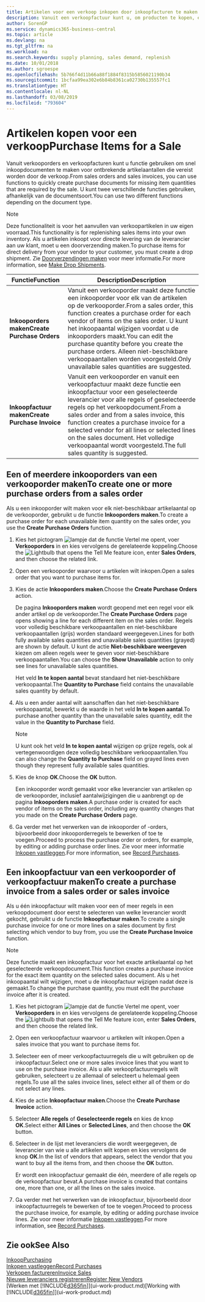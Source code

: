 ```yaml
---
title: Artikelen voor een verkoop inkopen door inkoopfacturen te maken | Microsoft Docs
description: Vanuit een verkoopfactuur kunt u, om producten te kopen, een inkoopfactuur maken voor een leverancier.
author: SorenGP
ms.service: dynamics365-business-central
ms.topic: article
ms.devlang: na
ms.tgt_pltfrm: na
ms.workload: na
ms.search.keywords: supply planning, sales demand, replenish
ms.date: 10/01/2018
ms.author: sgroespe
ms.openlocfilehash: 5b766f4d11b66a88f1884f8315b5856021190b34
ms.sourcegitcommit: 1bcfaa99ea302e6b84b8361ca02730b135557fc1
ms.translationtype: HT
ms.contentlocale: nl-NL
ms.lasthandoff: 03/08/2019
ms.locfileid: "793604"
---
```

# <a name="purchase-items-for-a-sale"></a><span data-ttu-id="f2f00-103">Artikelen kopen voor een verkoop</span><span class="sxs-lookup"><span data-stu-id="f2f00-103">Purchase Items for a Sale</span></span>
<span data-ttu-id="f2f00-104">Vanuit verkooporders en verkoopfacturen kunt u functie gebruiken om snel inkoopdocumenten te maken voor ontbrekende artikelaantallen die vereist worden door de verkoop.</span><span class="sxs-lookup"><span data-stu-id="f2f00-104">From sales orders and sales invoices, you can use functions to quickly create purchase documents for missing item quantities that are required by the sale.</span></span> <span data-ttu-id="f2f00-105">U kunt twee verschillende functies gebruiken, afhankelijk van de documentsoort.</span><span class="sxs-lookup"><span data-stu-id="f2f00-105">You can use two different functions depending on the document type.</span></span>

> [!Note]
> <span data-ttu-id="f2f00-106">Deze functionaliteit is voor het aanvullen van verkoopartikelen in uw eigen voorraad.</span><span class="sxs-lookup"><span data-stu-id="f2f00-106">This functionality is for replenishing sales items into your own inventory.</span></span> <span data-ttu-id="f2f00-107">Als u artikelen inkoopt voor directe levering van de leverancier aan uw klant, moet u een doorverzending maken.</span><span class="sxs-lookup"><span data-stu-id="f2f00-107">To purchase items for direct delivery from your vendor to your customer, you must create a drop shipment.</span></span> <span data-ttu-id="f2f00-108">Zie [Doorverzendingen maken](sales-how-drop-shipment.md) voor meer informatie.</span><span class="sxs-lookup"><span data-stu-id="f2f00-108">For more information, see [Make Drop Shipments](sales-how-drop-shipment.md).</span></span>   

|<span data-ttu-id="f2f00-109">Functie</span><span class="sxs-lookup"><span data-stu-id="f2f00-109">Function</span></span>|<span data-ttu-id="f2f00-110">Description</span><span class="sxs-lookup"><span data-stu-id="f2f00-110">Description</span></span>|
|--------|-----------|
|<span data-ttu-id="f2f00-111">**Inkooporders maken**</span><span class="sxs-lookup"><span data-stu-id="f2f00-111">**Create Purchase Orders**</span></span>|<span data-ttu-id="f2f00-112">Vanuit een verkooporder maakt deze functie een inkooporder voor elk van de artikelen op de verkooporder.</span><span class="sxs-lookup"><span data-stu-id="f2f00-112">From a sales order, this function creates a purchase order for each vendor of items on the sales order.</span></span> <span data-ttu-id="f2f00-113">U kunt het inkoopaantal wijzigen voordat u de inkooporders maakt.</span><span class="sxs-lookup"><span data-stu-id="f2f00-113">You can edit the purchase quantity before you create the purchase orders.</span></span> <span data-ttu-id="f2f00-114">Alleen niet-beschikbare verkoopaantallen worden voorgesteld.</span><span class="sxs-lookup"><span data-stu-id="f2f00-114">Only unavailable sales quantities are suggested.</span></span>
|<span data-ttu-id="f2f00-115">**Inkoopfactuur maken**</span><span class="sxs-lookup"><span data-stu-id="f2f00-115">**Create Purchase Invoice**</span></span>|<span data-ttu-id="f2f00-116">Vanuit een verkooporder en vanuit een verkoopfactuur maakt deze functie een inkoopfactuur voor een geselecteerde leverancier voor alle regels of geselecteerde regels op het verkoopdocument.</span><span class="sxs-lookup"><span data-stu-id="f2f00-116">From a sales order and from a sales invoice, this function creates a purchase invoice for a selected vendor for all lines or selected lines on the sales document.</span></span> <span data-ttu-id="f2f00-117">Het volledige verkoopaantal wordt voorgesteld.</span><span class="sxs-lookup"><span data-stu-id="f2f00-117">The full sales quantity is suggested.</span></span>|

## <a name="to-create-one-or-more-purchase-orders-from-a-sales-order"></a><span data-ttu-id="f2f00-118">Een of meerdere inkooporders van een verkooporder maken</span><span class="sxs-lookup"><span data-stu-id="f2f00-118">To create one or more purchase orders from a sales order</span></span>
<span data-ttu-id="f2f00-119">Als u een inkooporder wilt maken voor elk niet-beschikbaar artikelaantal op de verkooporder, gebruikt u de functie **Inkooporders maken**.</span><span class="sxs-lookup"><span data-stu-id="f2f00-119">To create a purchase order for each unavailable item quantity on the sales order, you use the **Create Purchase Orders** function.</span></span>

1. <span data-ttu-id="f2f00-120">Kies het pictogram ![lampje dat de functie Vertel me opent](media/ui-search/search_small.png "Vertel me wat u wilt doen"), voer **Verkooporders** in en kies vervolgens de gerelateerde koppeling.</span><span class="sxs-lookup"><span data-stu-id="f2f00-120">Choose the ![Lightbulb that opens the Tell Me feature](media/ui-search/search_small.png "Tell me what you want to do") icon, enter **Sales Orders**, and then choose the related link.</span></span>
2. <span data-ttu-id="f2f00-121">Open een verkooporder waarvoor u artikelen wilt inkopen.</span><span class="sxs-lookup"><span data-stu-id="f2f00-121">Open a sales order that you want to purchase items for.</span></span>
3. <span data-ttu-id="f2f00-122">Kies de actie **Inkooporders maken**.</span><span class="sxs-lookup"><span data-stu-id="f2f00-122">Choose the **Create Purchase Orders** action.</span></span>

    <span data-ttu-id="f2f00-123">De pagina **Inkooporders maken** wordt geopend met een regel voor elk ander artikel op de verkooporder.</span><span class="sxs-lookup"><span data-stu-id="f2f00-123">The **Create Purchase Orders** page opens showing a line for each different item on the sales order.</span></span> <span data-ttu-id="f2f00-124">Regels voor volledig beschikbare verkoopaantallen en niet-beschikbare verkoopaantallen (grijs) worden standaard weergegeven.</span><span class="sxs-lookup"><span data-stu-id="f2f00-124">Lines for both fully available sales quantities and unavailable sales quantities (grayed) are shown by default.</span></span> <span data-ttu-id="f2f00-125">U kunt de actie **Niet-beschikbare weergeven** kiezen om alleen regels weer te geven voor niet-beschikbare verkoopaantallen.</span><span class="sxs-lookup"><span data-stu-id="f2f00-125">You can choose the **Show Unavailable** action to only see lines for unavailable sales quantities.</span></span>

    <span data-ttu-id="f2f00-126">Het veld **In te kopen aantal** bevat standaard het niet-beschikbare verkoopaantal.</span><span class="sxs-lookup"><span data-stu-id="f2f00-126">The **Quantity to Purchase** field contains the unavailable sales quantity by default.</span></span>
4. <span data-ttu-id="f2f00-127">Als u een ander aantal wilt aanschaffen dan het niet-beschikbare verkoopaantal, bewerkt u de waarde in het veld **In te kopen aantal**.</span><span class="sxs-lookup"><span data-stu-id="f2f00-127">To purchase another quantity than the unavailable sales quantity, edit the value in the **Quantity to Purchase** field.</span></span>

    > [!NOTE]  
    >   <span data-ttu-id="f2f00-128">U kunt ook het veld **In te kopen aantal** wijzigen op grijze regels, ook al vertegenwoordigen deze volledig beschikbare verkoopaantallen.</span><span class="sxs-lookup"><span data-stu-id="f2f00-128">You can also change the **Quantity to Purchase** field on grayed lines even though they represent fully available sales quantities.</span></span>
5. <span data-ttu-id="f2f00-129">Kies de knop **OK**.</span><span class="sxs-lookup"><span data-stu-id="f2f00-129">Choose the **OK** button.</span></span>

    <span data-ttu-id="f2f00-130">Een inkooporder wordt gemaakt voor elke leverancier van artikelen op de verkooporder, inclusief aantalwijzigingen die u aanbrengt op de pagina **Inkooporders maken**.</span><span class="sxs-lookup"><span data-stu-id="f2f00-130">A purchase order is created for each vendor of items on the sales order, including any quantity changes that you made on the **Create Purchase Orders** page.</span></span>
7. <span data-ttu-id="f2f00-131">Ga verder met het verwerken van de inkooporder of -orders, bijvoorbeeld door inkooporderregels te bewerken of toe te voegen.</span><span class="sxs-lookup"><span data-stu-id="f2f00-131">Proceed to process the purchase order or orders, for example, by editing or adding purchase order lines.</span></span> <span data-ttu-id="f2f00-132">Zie voor meer informatie [Inkopen vastleggen](purchasing-how-record-purchases.md).</span><span class="sxs-lookup"><span data-stu-id="f2f00-132">For more information, see [Record Purchases](purchasing-how-record-purchases.md).</span></span>


## <a name="to-create-a-purchase-invoice-from-a-sales-order-or-sales-invoice"></a><span data-ttu-id="f2f00-133">Een inkoopfactuur van een verkooporder of verkoopfactuur maken</span><span class="sxs-lookup"><span data-stu-id="f2f00-133">To create a purchase invoice from a sales order or sales invoice</span></span>
<span data-ttu-id="f2f00-134">Als u één inkoopfactuur wilt maken voor een of meer regels in een verkoopdocument door eerst te selecteren van welke leverancier wordt gekocht, gebruikt u de functie **Inkoopfactuur maken**.</span><span class="sxs-lookup"><span data-stu-id="f2f00-134">To create a single purchase invoice for one or more lines on a sales document by first selecting which vendor to buy from, you use the **Create Purchase Invoice** function.</span></span>

> [!NOTE]  
>   <span data-ttu-id="f2f00-135">Deze functie maakt een inkoopfactuur voor het exacte artikelaantal op het geselecteerde verkoopdocument.</span><span class="sxs-lookup"><span data-stu-id="f2f00-135">This function creates a purchase invoice for the exact item quantity on the selected sales document.</span></span> <span data-ttu-id="f2f00-136">Als u het inkoopaantal wilt wijzigen, moet u de inkoopfactuur wijzigen nadat deze is gemaakt.</span><span class="sxs-lookup"><span data-stu-id="f2f00-136">To change the purchase quantity, you must edit the purchase invoice after it is created.</span></span>  

1. <span data-ttu-id="f2f00-137">Kies het pictogram ![lampje dat de functie Vertel me opent](media/ui-search/search_small.png "Vertel me wat u wilt doen"), voer **Verkooporders** in en kies vervolgens de gerelateerde koppeling.</span><span class="sxs-lookup"><span data-stu-id="f2f00-137">Choose the ![Lightbulb that opens the Tell Me feature](media/ui-search/search_small.png "Tell me what you want to do") icon, enter **Sales Orders**, and then choose the related link.</span></span>
2. <span data-ttu-id="f2f00-138">Open een verkoopfactuur waarvoor u artikelen wilt inkopen.</span><span class="sxs-lookup"><span data-stu-id="f2f00-138">Open a sales invoice that you want to purchase items for.</span></span>
3. <span data-ttu-id="f2f00-139">Selecteer een of meer verkoopfactuurregels die u wilt gebruiken op de inkoopfactuur.</span><span class="sxs-lookup"><span data-stu-id="f2f00-139">Select one or more sales invoice lines that you want to use on the purchase invoice.</span></span> <span data-ttu-id="f2f00-140">Als u alle verkoopfactuurregels wilt gebruiken, selecteert u ze allemaal of selecteert u helemaal geen regels.</span><span class="sxs-lookup"><span data-stu-id="f2f00-140">To use all the sales invoice lines, select either all of them or do not select any lines.</span></span>
4. <span data-ttu-id="f2f00-141">Kies de actie **Inkoopfactuur maken**.</span><span class="sxs-lookup"><span data-stu-id="f2f00-141">Choose the **Create Purchase Invoice** action.</span></span>
5. <span data-ttu-id="f2f00-142">Selecteer **Alle regels** of **Geselecteerde regels** en kies de knop **OK**.</span><span class="sxs-lookup"><span data-stu-id="f2f00-142">Select either **All Lines** or **Selected Lines**, and then choose the **OK** button.</span></span>  
6. <span data-ttu-id="f2f00-143">Selecteer in de lijst met leveranciers die wordt weergegeven, de leverancier van wie u alle artikelen wilt kopen en kies vervolgens de knop **OK**.</span><span class="sxs-lookup"><span data-stu-id="f2f00-143">In the list of vendors that appears, select the vendor that you want to buy all the items from, and then choose the **OK** button.</span></span>

    <span data-ttu-id="f2f00-144">Er wordt een inkoopfactuur gemaakt die één, meerdere of alle regels op de verkoopfactuur bevat.</span><span class="sxs-lookup"><span data-stu-id="f2f00-144">A purchase invoice is created that contains one, more than one, or all the lines on the sales invoice.</span></span>
7. <span data-ttu-id="f2f00-145">Ga verder met het verwerken van de inkoopfactuur, bijvoorbeeld door inkoopfactuurregels te bewerken of toe te voegen.</span><span class="sxs-lookup"><span data-stu-id="f2f00-145">Proceed to process the purchase invoice, for example, by editing or adding purchase invoice lines.</span></span> <span data-ttu-id="f2f00-146">Zie voor meer informatie [Inkopen vastleggen](purchasing-how-record-purchases.md).</span><span class="sxs-lookup"><span data-stu-id="f2f00-146">For more information, see [Record Purchases](purchasing-how-record-purchases.md).</span></span>

## <a name="see-also"></a><span data-ttu-id="f2f00-147">Zie ook</span><span class="sxs-lookup"><span data-stu-id="f2f00-147">See Also</span></span>
[<span data-ttu-id="f2f00-148">Inkoop</span><span class="sxs-lookup"><span data-stu-id="f2f00-148">Purchasing</span></span>](purchasing-manage-purchasing.md)  
[<span data-ttu-id="f2f00-149">Inkopen vastleggen</span><span class="sxs-lookup"><span data-stu-id="f2f00-149">Record Purchases</span></span>](purchasing-how-record-purchases.md)  
[<span data-ttu-id="f2f00-150">Verkopen factureren</span><span class="sxs-lookup"><span data-stu-id="f2f00-150">Invoice Sales</span></span>](sales-how-invoice-sales.md)  
[<span data-ttu-id="f2f00-151">Nieuwe leveranciers registreren</span><span class="sxs-lookup"><span data-stu-id="f2f00-151">Register New Vendors</span></span>](purchasing-how-register-new-vendors.md)  
<span data-ttu-id="f2f00-152">[Werken met [!INCLUDE[d365fin](includes/d365fin_md.md)]](ui-work-product.md)</span><span class="sxs-lookup"><span data-stu-id="f2f00-152">[Working with [!INCLUDE[d365fin](includes/d365fin_md.md)]](ui-work-product.md)</span></span>
